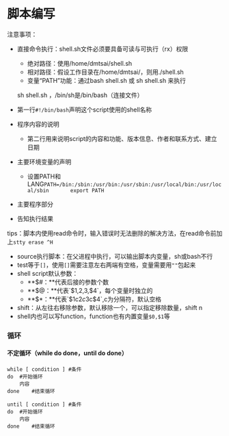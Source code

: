 # 脚本编写

注意事项：

- 直接命令执行：shell.sh文件必须要具备可读与可执行（rx）权限

  - 绝对路径：使用/home/dmtsai/shell.sh
  - 相对路径：假设工作目录在/home/dmtsai/，则用./shell.sh
  - 变量“PATH”功能：通过bash shell.sh 或 sh shell.sh 来执行

  sh shell.sh ，/bin/sh是/bin/bash（连接文件）

- 第一行`#!/bin/bash`声明这个script使用的shell名称

- 程序内容的说明

  - 第二行用来说明script的内容和功能、版本信息、作者和联系方式、建立日期

- 主要环境变量的声明

  - 设置PATH和LANG`PATH=/bin:/sbin:/usr/bin:/usr/sbin:/usr/local/bin:/usr/local/sbin		export PATH`

- 主要程序部分

- 告知执行结果

tips：脚本内使用read命令时，输入错误时无法删除的解决方法，在read命令前加上`stty erase ^H`

- source执行脚本：在父进程中执行，可以输出脚本内变量，sh或bash不行
- test等于`[]`，使用`[]`需要注意左右两端有空格，变量需要用`""`包起来
- shell script默认参数：
  - **$#：**代表后接的参数个数
  - **$@：**代表`$1,$2,$3,$4`，每个变量时独立的
  - **$*：**代表`$1c$2c$3c$4`,c为分隔符，默认空格
- shift：从左往右移除参数，默认移除一个，可以指定移除数量，shift n
- shell内也可以写function，function也有内置变量`$0,$1`等

### 循环

#### 不定循环（while do done，until do done）

```
while [ condition ]	#条件
do	#开始循环
	内容
done	#结束循环
```

```
until [ condition ]	#条件
do	#开始循环
	内容
done	#结束循环
```

